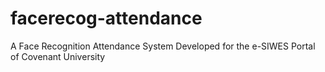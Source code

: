 # facerecog-attendance
A Face Recognition Attendance System Developed for the e-SIWES Portal of Covenant University
